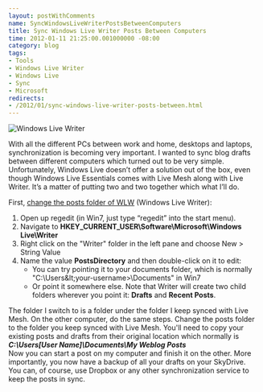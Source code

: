 ```yaml
---
layout: postWithComments
name: SyncWindowsLiveWriterPostsBetweenComputers
title: Sync Windows Live Writer Posts Between Computers
time: 2012-01-11 21:25:00.001000000 -08:00
category: blog
tags:
- Tools
- Windows Live Writer
- Windows Live
- Sync
- Microsoft
redirects:
- /2012/01/sync-windows-live-writer-posts-between.html
---
```

<img class="imageOnRight" title="Windows Live Writer" src="{{ site.baseurl }}public/images/SyncWLW/Windows_Live_Writer_logo.png">

With all the different PCs between work and home, desktops and laptops, synchronization is becoming very important. I wanted to sync blog drafts between different computers which turned out to be very simple. Unfortunately, Windows Live doesn’t offer a solution out of the box, even though Windows Live Essentials comes with Live Mesh along with Live Writer. It’s a matter of putting two and two together which what I’ll do.

First, [change the posts folder of WLW](http://www.lehsys.com/2011/04/how-to-change-the-drafts-and-recent-posts-folder-in-windows-live-writer-2011/) (Windows Live Writer):
1. Open up regedit (in Win7, just type “regedit” into the start menu).  
2. Navigate to **HKEY_CURRENT_USER\Software\Microsoft\Windows Live\Writer**  
3. Right click on the "Writer" folder in the left pane and choose New &gt; String Value  
4. Name the value **PostsDirectory** and then double-click on it to edit:  
	- You can try pointing it to your documents folder, which is normally "C:\Users\&lt;your-username&gt;\Documents\" in Win7  
	- Or point it somewhere else. Note that Writer will create two child folders wherever you point it: **Drafts** and **Recent Posts**.  

The folder I switch to is a folder under the folder I keep synced with Live Mesh. On the other computer, do the same steps. Change the posts folder to the folder you keep synced with Live Mesh. You'll need to copy your existing posts and drafts from their original location which normally is **_C:\Users\[User Name]\Documents\My Weblog Posts_**   
Now you can start a post on my computer and finish it on the other. More importantly, you now have a backup of all your drafts on your SkyDrive.  
You can, of course, use Dropbox or any other synchronization service to keep the posts in sync.     